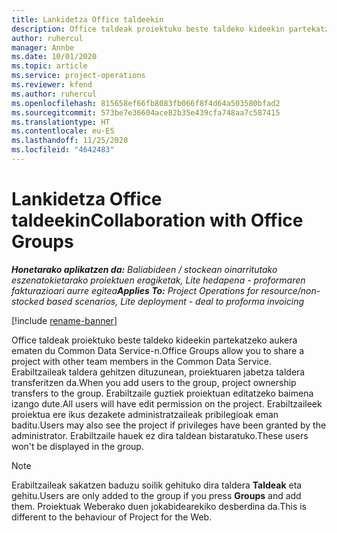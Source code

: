 ```yaml
---
title: Lankidetza Office taldeekin
description: Office taldeak proiektuko beste taldeko kideekin partekatzeko aukera ematen du Common Data Service-n.
author: ruhercul
manager: Annbe
ms.date: 10/01/2020
ms.topic: article
ms.service: project-operations
ms.reviewer: kfend
ms.author: ruhercul
ms.openlocfilehash: 815658ef66fb8083fb066f8f4d64a503580bfad2
ms.sourcegitcommit: 573be7e36604ace82b35e439cfa748aa7c587415
ms.translationtype: HT
ms.contentlocale: eu-ES
ms.lasthandoff: 11/25/2020
ms.locfileid: "4642483"
---
```

# <a name="collaboration-with-office-groups"></a><span data-ttu-id="f81da-103">Lankidetza Office taldeekin</span><span class="sxs-lookup"><span data-stu-id="f81da-103">Collaboration with Office Groups</span></span>

<span data-ttu-id="f81da-104">_**Honetarako aplikatzen da:** Baliabideen / stockean oinarritutako eszenatokietarako proiektuen eragiketak, Lite hedapena - proformaren fakturazioari aurre egitea_</span><span class="sxs-lookup"><span data-stu-id="f81da-104">_**Applies To:** Project Operations for resource/non-stocked based scenarios, Lite deployment - deal to proforma invoicing_</span></span>

[!include [rename-banner](~/includes/cc-data-platform-banner.md)]

<span data-ttu-id="f81da-105">Office taldeak proiektuko beste taldeko kideekin partekatzeko aukera ematen du Common Data Service-n.</span><span class="sxs-lookup"><span data-stu-id="f81da-105">Office Groups allow you to share a project with other team members in the Common Data Service.</span></span> <span data-ttu-id="f81da-106">Erabiltzaileak taldera gehitzen dituzunean, proiektuaren jabetza taldera transferitzen da.</span><span class="sxs-lookup"><span data-stu-id="f81da-106">When you add users to the group, project ownership transfers to the group.</span></span> <span data-ttu-id="f81da-107">Erabiltzaile guztiek proiektuan editatzeko baimena izango dute.</span><span class="sxs-lookup"><span data-stu-id="f81da-107">All users will have edit permission on the project.</span></span> <span data-ttu-id="f81da-108">Erabiltzaileek proiektua ere ikus dezakete administratzaileak pribilegioak eman baditu.</span><span class="sxs-lookup"><span data-stu-id="f81da-108">Users may also see the project if privileges have been granted by the administrator.</span></span> <span data-ttu-id="f81da-109">Erabiltzaile hauek ez dira taldean bistaratuko.</span><span class="sxs-lookup"><span data-stu-id="f81da-109">These users won't be displayed in the group.</span></span>

> [!NOTE] 
> <span data-ttu-id="f81da-110">Erabiltzaileak sakatzen baduzu soilik gehituko dira taldera **Taldeak** eta gehitu.</span><span class="sxs-lookup"><span data-stu-id="f81da-110">Users are only added to the group if you press **Groups** and add them.</span></span> <span data-ttu-id="f81da-111">Proiektuak Weberako duen jokabidearekiko desberdina da.</span><span class="sxs-lookup"><span data-stu-id="f81da-111">This is different to the behaviour of Project for the Web.</span></span> 

